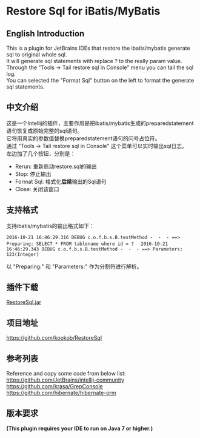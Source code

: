 Restore Sql for iBatis/MyBatis
==============================

**English Introduction**
---
This is a plugin for JetBrains IDEs that restore the ibatis/mybatis generate sql to original whole sql.<br/>
It will generate sql statements with replace ? to the really param value.<br/>
Through the "Tools -> Tail restore sql in Console" menu you can tail the sql log.<br/>
You can selected the "Format Sql" button on the left to format the generate sql statements.<br/>

**中文介绍**
---
这是一个Intellij的插件，主要作用是把ibatis/mybatis生成的preparedstatement语句恢复成原始完整的sql语句。<br/>
它将用真实的参数值替换preparedstatement语句的问号占位符。<br/>
通过 "Tools -> Tail restore sql in Console" 这个菜单可以实时输出sql日志。<br/>
左边加了几个按钮，分别是：<br/>

* Rerun: 重新启动restore.sql的输出
* Stop: 停止输出
* Format Sql: 格式化**后续**输出的Sql语句
* Close: 关闭该窗口

**支持格式**
---
支持ibatis/mybatis的输出格式如下：<br/>

`2016-10-21 16:46:29.316 DEBUG c.o.f.b.s.B.testMethod -  -  - ==>  Preparing: SELECT * FROM tablename where id = ?  `
`2016-10-21 16:46:29.343 DEBUG c.o.f.b.s.B.testMethod -  -  - ==> Parameters: 123(Integer)`

以 "Preparing:" 和 "Parameters:" 作为分割符进行解析。<br/>

**插件下载**
---
[RestoreSql.jar](https://github.com/kookob/RestoreSql/blob/master/RestoreSql.jar?raw=true "Download Plugin")

**项目地址**
---
<https://github.com/kookob/RestoreSql>

**参考列表**
---
Reference and copy some code from below list:<br/>
<https://github.com/JetBrains/intellij-community> <br/>
<https://github.com/krasa/GrepConsole><br/>
<https://github.com/hibernate/hibernate-orm><br/>

**版本要求**
---
**(This plugin requires your IDE to run on Java 7 or higher.)**

